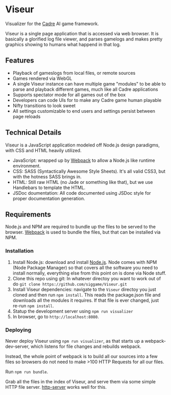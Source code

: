 # Viseur
Visualizer for the [Cadre](https://github.com/siggame/Cadre) AI game framework.

Viseur is a single page application that is accessed via web browser. It is basically a glorified log file viewer, and parses gamelogs and makes pretty graphics showing to humans what happend in that log.

## Features

* Playback of gameslogs from local files, or remote sources
* Games rendered via WebGL
* A single Viseur instance can have multiple game "modules" to be able to parse and playback different games, much like all Cadre applications
* Supports spectator mode for all games out of the box
* Developers can code UIs for to make any Cadre game human playable
* Nifty transitions to look sweet
* All settings customizable to end users and settings persist between page reloads

## Technical Details

Viseur is a JavaScript application modeled off Node.js design paradigms, with CSS and HTML heavily utilized.

* JavaScript: wrapped up by [Webpack](https://www.npmjs.com/package/webpack) to allow a Node.js like runtime environment.
* CSS: SASS (Syntactically Awesome Style Sheets). It's all valid CSS3, but with the hotness SASS brings in.
* HTML: Still raw HTML (no Jade or something like that), but we use Handlebars to template the HTML.
* JSDoc doumentation: All code documented using JSDoc style for proper documentation generation.

## Requirements

Node.js and NPM are required to bundle up the files to be served to the browser. [Webpack](https://webpack.github.io/) is used to bundle the files, but that can be installed via NPM.

### Installation

1. Install Node.js: download and install [Node.js](https://nodejs.org/en/). Node comes with NPM (Node Package Manager) so that covers all the software you need to install normally, everything else from this point on is done via Node stuff.
2. Clone this repo using git: In whatever directoy you want to work out of do `git clone https://github.com/siggame/Viseur.git`
3. Install Viseur dependencies: navigate to the `Viseur` directoy you just cloned and then run `npm install`. This reads the package.json file and downloads all the modules it requires. If that file is ever changed, just re-run `npm install`.
4. Statup the development server using `npm run visualizer`
5. In browser, go to `http://localhost:8080`.

### Deploying

Never deploy Viseur using `npm run visualizer`, as that starts up a webpack-dev-server, which listens for file changes and rebuilds webpack.

Instead, the whole point of webpack is to build all our sources into a few files so browsers do not need to make >100 HTTP Requests for all our files.

Run `npm run bundle`.

Grab all the files in the index of Viseur, and serve them via some simple HTTP file server. [http-server](https://www.npmjs.com/package/http-server) works well for this.
